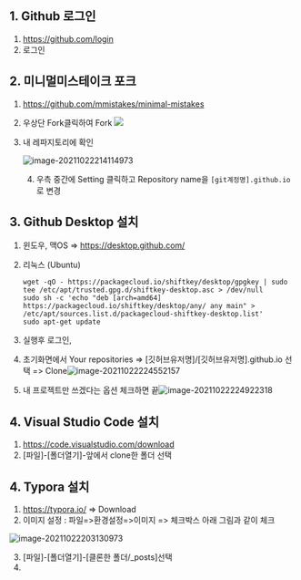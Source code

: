 ## 1. Github 로그인

1. https://github.com/login
2. 로그인

## 2. 미니멀미스테이크 포크

1. https://github.com/mmistakes/minimal-mistakes
2. 우상단 Fork클릭하여 Fork ![](/home/m1n5un9/.config/Typora/typora-user-images/image-20211022213951965.png)

3. 내 레파지토리에 확인

   ![image-20211022214114973](/home/m1n5un9/.config/Typora/typora-user-images/image-20211022214114973.png)

   4. 우측 중간에 Setting 클릭하고 Repository name을 `[git계정명].github.io` 로 변경

## 3. Github Desktop 설치

1. 윈도우, 맥OS => https://desktop.github.com/

2. 리눅스 (Ubuntu)

   ```shell
   wget -qO - https://packagecloud.io/shiftkey/desktop/gpgkey | sudo tee /etc/apt/trusted.gpg.d/shiftkey-desktop.asc > /dev/null
   sudo sh -c 'echo "deb [arch=amd64] https://packagecloud.io/shiftkey/desktop/any/ any main" > /etc/apt/sources.list.d/packagecloud-shiftkey-desktop.list'
   sudo apt-get update
   ```

   

3. 실행후 로그인,

4. 초기화면에서 Your repositories => [깃허브유저명]/[깃허브유저명].github.io 선택 => Clone![image-20211022224552157](/home/m1n5un9/.config/Typora/typora-user-images/image-20211022224552157.png)

5. 내 프로젝트만 쓰겠다는 옵션 체크하면 끝![image-20211022224922318](/home/m1n5un9/.config/Typora/typora-user-images/image-20211022224922318.png)



## 4. Visual Studio Code 설치

1. https://code.visualstudio.com/download
2. [파일]-[폴더열기]-앞에서 clone한 폴더 선택

## 4. Typora 설치

1. https://typora.io/ => Download
2. 이미지 설정 : 파일=>환경설정=>이미지 => 체크박스 아래 그림과 같이 체크

![image-20211022203130973](/home/m1n5un9/.config/Typora/typora-user-images/image-20211022203130973.png)

3. [파일]-[폴더열기]-[클론한 폴더/_posts]선택
4.  









